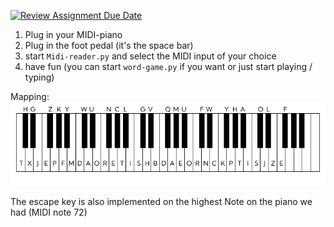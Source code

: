 [![Review Assignment Due Date](https://classroom.github.com/assets/deadline-readme-button-24ddc0f5d75046c5622901739e7c5dd533143b0c8e959d652212380cedb1ea36.svg)](https://classroom.github.com/a/Ki47e6IN)

1. Plug in your MIDI-piano
2. Plug in the foot pedal (it's the space bar)
3. start `Midi-reader.py` and select the MIDI input of your choice
4. have fun (you can start `word-game.py` if you want or just start playing / typing)

Mapping:
![mapping](./assets/game/mapping_.jpg)

The escape key is also implemented on the highest Note on the piano we had (MIDI note 72)
